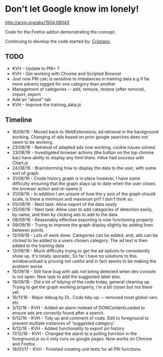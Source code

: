 # Don't let Google know im lonely!

http://arxiv.org/abs/1504.08043

Code for the Firefox addon demonstrating the concept.

Continuing to develop the code started by: [Cristiano](https://github.com/guimarac)

## TODO

- KVH - Update to PRI+ ?
- KVH - Get working with Chrome and Scripted Browser
- Just now PRI calc is sensitive to imbalances in training data e.g if far more adverts tagged for one category than another
- Management of categories -- add, remove, restore (after remove), import, export
- Add an "about" tab
- KVH - Improve the training_data.js


## Timeline


- 16/08/16 - Moved back to WebExtensions, ad retrieval in the background working. Changing of ads based on prior google searches does not seem to be working.
- 23/08/16 -  Retrieval of adapted ads now working, cookie issues solved.
- 23/08/16 - Investigated browser actions (the button on the top chrome bar) have ability to display any html there. HAve had success with Chart.js
- 24/08/16 -  Brainstorming how to display the data to the user, with some sort of graph
- 31/08/16 - Crude history graph is in place however, I have some difficulty ensuring that the graph stays up to date when the user closes the browser action and re-opens it.
- 31/08/16 - In addition I am unsure of how the y axis of the graph should scale, is there a minimum and maximum pri? I don't think so.
- 05/09/16 - Next task: Allow export of the data easily
- 05/09/16 - Next task: Allow user to add categories of detection easily, by name, and then by clicking ads to add to the data
- 08/09/16 - Reasonably effective exporting is now functioning properly
- 09/09/16 - Trying to improve the graph display slightly by adding lines between points
- 12/09/16 - Lots of work done. Categories can be added, and, ads can be clicked to be added to a users chosen category. The ad text is then added to the training data
- 13/09/16 - Much difficulty trying to get the ad options to consistently show up. It's totally sporadic, So far I have no solutions to this. window.onload is proving not useful and in fact seems to be making the problem worse
- 15/09/16 - Still have bug with ads not being detected when dev console is not open. New task to add the suggested label also.
- 19/09/16 - Did a lot of tidying of the code today, general cleaning up. Trying to get the graph working properly, i'm a bit closer but not there yet.
- 16/11/16 - Major debug by DL.  Code tidy-up -- removed most global vars etc
- 3/12/16 - KVH - Added an alarm instead of DOMContentLoaded to ensure ads are correctly found after a search.
- 6/12/16 - KVH - Tidy up and comment of code. Edit to foreground to prevent multiple instances of 'suggested category'.
- 8/12/16 - KVH - Added functionality to export pri history
- 11/12/16 - KVH - Changed the alarm to a polling function in the foreground.js so it only runs on google pages. Now works on Chrome and Firefox.
- 18/01/17 - KVH - Finished creating unit tests for all PRI functions.